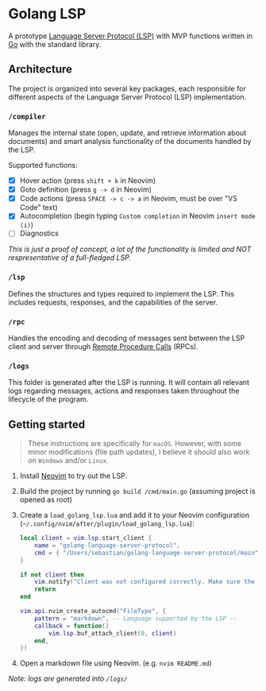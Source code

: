 # Golang LSP

A prototype [Language Server Protocol (LSP)](https://microsoft.github.io/language-server-protocol/overviews/lsp/overview/) with MVP functions written in [Go](https://go.dev/) with the standard library.

## Architecture

The project is organized into several key packages, each responsible for different aspects of the Language Server Protocol (LSP) implementation.

### `/compiler`

Manages the internal state (open, update, and retrieve information about documents) and smart analysis functionality of the documents handled by the LSP.

Supported functions:

- [x] Hover action (press `shift + k` in Neovim)
- [x] Goto definition (press `g -> d` in Neovim)
- [x] Code actions (press `SPACE -> c -> a` in Neovim, must be over "VS Code" text)
- [x] Autocompletion (begin typing `Custom completion` in Neovim `insert mode (i)`)
- [ ] Diagnostics

_This is just a proof of concept, a lot of the functionality is limited and NOT respresentative of a full-fledged LSP._

### `/lsp`

Defines the structures and types required to implement the LSP. This includes requests, responses, and the capabilities of the server.

### `/rpc`

Handles the encoding and decoding of messages sent between the LSP client and server through [Remote Procedure Calls](https://en.wikipedia.org/wiki/Remote_procedure_call) (RPCs).

### `/logs`

This folder is generated after the LSP is running. It will contain all relevant logs regarding messages, actions and responses taken throughout the lifecycle of the program.

## Getting started

> These instructions are specifically for `macOS`. However, with some minor modifications (file path updates), I believe it should also work on `Windows` and/or `Linux`.

1. Install [Neovim](https://neovim.io/) to try out the LSP.

2. Build the project by running `go build /cmd/main.go`
   (assuming project is opened as root)

3. Create a `load_golang_lsp.lua` and add it to your Neovim configuration (`~/.config/nvim/after/plugin/load_golang_lsp.lua`):

   ```lua
   local client = vim.lsp.start_client {
       name = "golang-language-server-protocol",
       cmd = { "/Users/sebastian/golang-language-server-protocol/main" }, -- Update path to Go binary --
   }

   if not client then
       vim.notify("Client was not configured correctly. Make sure the Go Binary has been generated (run `go build /cmd/main.go`). Also, make sure to update `cmd` field of the `vim.lsp.start_client` to have the correct path to the Go binary.")
       return
   end

   vim.api.nvim_create_autocmd("FileType", {
       pattern = "markdown", -- Language supported by the LSP --
       callback = function()
           vim.lsp.buf_attach_client(0, client)
       end,
   })
   ```

4. Open a markdown file using Neovim. (e.g. `nvim README.md`)

_Note: logs are generated into `/logs/`_

